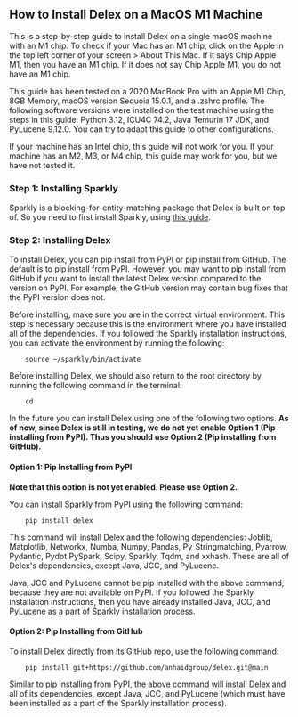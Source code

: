 ## How to Install Delex on a MacOS M1 Machine

This is a step-by-step guide to install Delex on a single macOS machine with an M1 chip. To check if your Mac has an M1 chip, click on the Apple in the top left corner of your screen \> About This Mac. If it says Chip Apple M1, then you have an M1 chip. If it does not say Chip Apple M1, you do not have an M1 chip.

This guide has been tested on a 2020 MacBook Pro with an Apple M1 Chip, 8GB Memory, macOS version Sequoia 15.0.1, and a .zshrc profile. The following software versions were installed on the test machine using the steps in this guide: Python 3.12, ICU4C 74.2, Java Temurin 17 JDK, and PyLucene 9.12.0. You can try to adapt this guide to other configurations.

If your machine has an Intel chip, this guide will not work for you. If your machine has an M2, M3, or M4 chip, this guide may work for you, but we have not tested it.

### Step 1: Installing Sparkly

Sparkly is a blocking-for-entity-matching package that Delex is built on top of. So you need to first install Sparkly, using [this guide](https://github.com/anhaidgroup/sparkly/blob/main/doc/install-single-machine-macOS.md).
 
### Step 2: Installing Delex

To install Delex, you can pip install from PyPI or pip install from GitHub. The default is to pip install from PyPI. However, you may want to pip install from GitHub if you want to install the latest Delex version compared to the version on PyPI. For example, the GitHub version may contain bug fixes that the PyPI version does not.

Before installing, make sure you are in the correct virtual environment. This step is necessary because this is the environment where you have installed all of the dependencies. If you followed the Sparkly installation instructions, you can activate the environment by running the following:
```
	source ~/sparkly/bin/activate
```

Before installing Delex, we should also return to the root directory by running the following command in the terminal:

```
    cd
```

In the future you can install Delex using one of the following two options. **As of now, since Delex is still in testing, we do not yet enable Option 1 (Pip installing from PyPI). Thus you should use Option 2 (Pip installing from GitHub).**

#### Option 1: Pip Installing from PyPI

**Note that this option is not yet enabled. Please use Option 2.**

You can install Sparkly from PyPI using the following command:
```
	pip install delex
```
This command will install Delex and the following dependencies: Joblib, Matplotlib, Networkx, Numba, Numpy, Pandas, Py\_Stringmatching, Pyarrow, Pydantic, Pydot PySpark, Scipy, Sparkly, Tqdm, and xxhash. These are all of Delex's dependencies, except Java, JCC, and PyLucene.

Java, JCC and PyLucene cannot be pip installed with the above command, because they are not available on PyPI. If you followed the Sparkly installation instructions, then you have already installed Java, JCC, and PyLucene as a part of Sparkly installation process.

#### Option 2: Pip Installing from GitHub

To install Delex directly from its GitHub repo, use the following command:
```
	pip install git+https://github.com/anhaidgroup/delex.git@main
```
Similar to pip installing from PyPI, the above command will install Delex and all of its dependencies, except Java, JCC, and PyLucene (which must have been installed as a part of the Sparkly installation process). 


